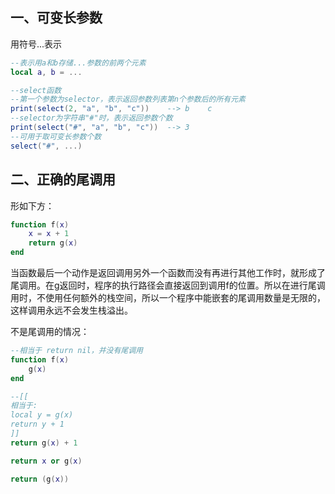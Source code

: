 ## 一、可变长参数

用符号...表示

```lua
--表示用a和b存储...参数的前两个元素
local a, b = ...

--select函数
--第一个参数为selector，表示返回参数列表第n个参数后的所有元素
print(select(2, "a", "b", "c"))    --> b    c
--selector为字符串"#"时，表示返回参数个数
print(select("#", "a", "b", "c"))  --> 3
--可用于取可变长参数个数
select("#", ...)
```

## 二、正确的尾调用
形如下方：
```lua
function f(x)
    x = x + 1
    return g(x)
end
```

当函数最后一个动作是返回调用另外一个函数而没有再进行其他工作时，就形成了尾调用。在g返回时，程序的执行路径会直接返回到调用f的位置。所以在进行尾调用时，不使用任何额外的栈空间，所以一个程序中能嵌套的尾调用数量是无限的，这样调用永远不会发生栈溢出。

不是尾调用的情况：
```lua
--相当于 return nil，并没有尾调用
function f(x)
    g(x)
end

--[[
相当于:
local y = g(x)
return y + 1
]]
return g(x) + 1

return x or g(x)

return (g(x))
```